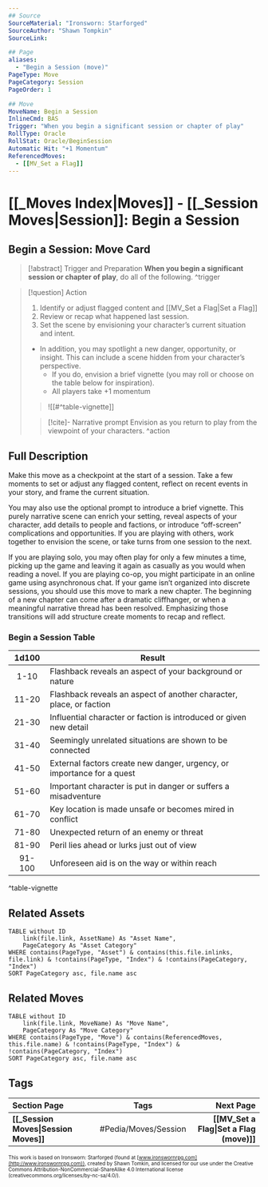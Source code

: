 ```yaml
---
## Source
SourceMaterial: "Ironsworn: Starforged"
SourceAuthor: "Shawn Tompkin"
SourceLink: 

## Page
aliases:
  - "Begin a Session (move)"
PageType: Move
PageCategory: Session
PageOrder: 1

## Move
MoveName: Begin a Session
InlineCmd: BAS
Trigger: "When you begin a significant session or chapter of play"
RollType: Oracle
RollStat: Oracle/BeginSession
Automatic Hit: "+1 Momentum"
ReferencedMoves: 
  - [[MV_Set a Flag]]
---
```

# [[_Moves Index|Moves]] - [[_Session Moves|Session]]: Begin a Session

## Begin a Session: Move Card
>[!abstract]  Trigger and Preparation
>**When you begin a significant session or chapter of play**, do all of the following. ^trigger

> [!question] Action
> 1. Identify or adjust flagged content and [[MV_Set a Flag|Set a Flag]]
>2. Review or recap what happened last session.
>3. Set the scene by envisioning your character’s current situation and intent.
> - In addition, you may spotlight a new danger, opportunity, or insight. This can include a scene hidden from your character’s perspective.
> 	- If you do, envision a brief vignette (you may roll or choose on the table below for inspiration).
> 	- All players take +1 momentum
> > ![[#^table-vignette]]
> 
> > [!cite]- Narrative prompt
> > Envision as you return to play from the viewpoint of your characters. ^action

## Full Description
Make this move as a checkpoint at the start of a session. Take a few moments to set or adjust any flagged content, reflect on recent events in your story, and frame the current situation. 

You may also use the optional prompt to introduce a brief vignette. This purely narrative scene can enrich your setting, reveal aspects of your character, add details to people and factions, or introduce “off-screen” complications and opportunities. If you are playing with others, work together to envision the scene, or take turns from one session to the next. 

If you are playing solo, you may often play for only a few minutes a time, picking up the game and leaving it again as casually as you would when reading a novel. If you are playing co-op, you might participate in an online game using asynchronous chat. If your game isn’t organized into discrete sessions, you should use this move to mark a new chapter. The beginning of a new chapter can come after a dramatic cliffhanger, or when a meaningful narrative thread has been resolved. Emphasizing those transitions will add structure create moments to recap and reflect.

### Begin a Session Table

| 1d100 | Result |
|:---:| --- |
| 1-10 | Flashback reveals an aspect of your background or nature |
| 11-20 | Flashback reveals an aspect of another character, place, or faction |
| 21-30 | Influential character or faction is introduced or given new detail |
| 31-40 | Seemingly unrelated situations are shown to be connected |
| 41-50 | External factors create new danger, urgency, or importance for a quest |
| 51-60 | Important character is put in danger or suffers a misadventure |
| 61-70 | Key location is made unsafe or becomes mired in conflict |
| 71-80 | Unexpected return of an enemy or threat |
| 81-90 | Peril lies ahead or lurks just out of view |
| 91-100 | Unforeseen aid is on the way or within reach |
^table-vignette

## Related Assets
```dataview
TABLE without ID
	link(file.link, AssetName) As "Asset Name",
	PageCategory As "Asset Category"
WHERE contains(PageType, "Asset") & contains(this.file.inlinks, file.link) & !contains(PageType, "Index") & !contains(PageCategory, "Index")
SORT PageCategory asc, file.name asc
```

## Related Moves
```dataview
TABLE without ID
	link(file.link, MoveName) As "Move Name",
	PageCategory As "Move Category"
WHERE contains(PageType, "Move") & contains(ReferencedMoves, this.file.name) & !contains(PageType, "Index") & !contains(PageCategory, "Index")
SORT PageCategory asc, file.name asc
```

## Tags
| Section Page | Tags | Next Page |
|:--- |:---:| ---:|
| **[[_Session Moves\|Session Moves]]** | #Pedia/Moves/Session | **[[MV_Set a Flag\|Set a Flag (move)]]** |

<font size=-2>This work is based on Ironsworn: Starforged (found at [www.ironswornrpg.com](http://www.ironswornrpg.com)), created by Shawn Tomkin, and licensed for our use under the Creative Commons Attribution-NonCommercial-ShareAlike 4.0 International license  (creativecommons.org/licenses/by-nc-sa/4.0/).</font>